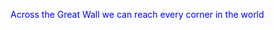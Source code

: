 <div>
<p style="color:blue">Across the Great Wall we can reach every corner in the world</p>
</div>
